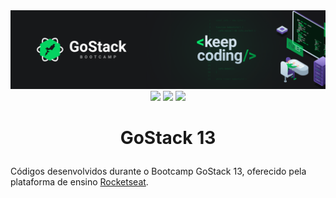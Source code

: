 <div align="center">
  <img src="https://github.com/ChristopherHauschild/bootcamp-gostack-13-rocketseat/blob/master/gostack.png?raw=true">
</div>

<div align="center">
  <img src="https://img.shields.io/static/v1?label=react&message=framework&color=blue&style=for-the-badge&logo=REACT"/>
  
  <img src="https://img.shields.io/static/v1?label=nodejs&style=for-the-badge&logo=NODEJS"/>
  
  <img src="https://img.shields.io/static/v1?label=react-native&message=mobile&color=blue&style=for-the-badge&logo=REACT-NATIVE"/>
</div>

# <p align="center">GoStack 13</p> 

Códigos desenvolvidos durante o Bootcamp GoStack 13, oferecido pela plataforma de ensino [Rocketseat](https://rocketseat.com.br/).
